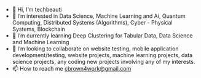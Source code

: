 - 👋 Hi, I’m techbeauti
- 👀 I’m interested in Data Science, Machine Learning and Ai, Quantum Computing, Distributed Systems (Algorithms), Cyber - Physical Systems, Blockchain
- 🌱 I’m currently learning Deep Clustering for Tabular Data, Data Science and Machine Learning 
- 💞️ I’m looking to collaborate on website testing, mobile application development/testing, website projects, machine learning projects, data science projects, any coding new projects involving any of my interests.
- 📫 How to reach me cbrown4work@gmail.com

<!---
cbrown17/cbrown17 is a ✨ special ✨ repository because its `README.md` (this file) appears on your GitHub profile.
You can click the Preview link to take a look at your changes.
--->
